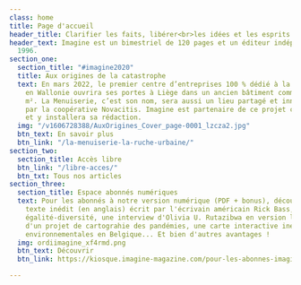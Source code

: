 ```yaml
---
class: home
title: Page d'accueil
header_title: Clarifier les faits, libérer<br>les idées et les esprits
header_text: Imagine est un bimestriel de 120 pages et un éditeur indépendant depuis
  1996.
section_one:
  section_title: "#imagine2020"
  title: Aux origines de la catastrophe
  text: En mars 2022, le premier centre d’entreprises 100 % dédié à la transition
    en Wallonie ouvrira ses portes à Liège dans un ancien bâtiment communal de 2000
    m². La Menuiserie, c’est son nom, sera aussi un lieu partagé et innovant développé
    par la coopérative Novacitis. Imagine est partenaire de ce projet citoyen et collaboratif
    et y installera sa rédaction.
  img: "/v1606728388/AuxOrigines_Cover_page-0001_lzcza2.jpg"
  btn_text: En savoir plus
  btn_link: "/la-menuiserie-la-ruche-urbaine/"
section_two:
  section_title: Accès libre
  btn_link: "/libre-acces/"
  btn_txt: Tous nos articles
section_three:
  section_title: Espace abonnés numériques
  text: Pour les abonnés à notre version numérique (PDF + bonus), découvrez une un
    texte inédit (en anglais) écrit par l'écrivain américain Rick Bass, nos baromètres
    égalité-diversité, une interview d'Olivia U. Rutazibwa en version longue, le portfolio
    d'un projet de cartograhie des pandémies, une carte interactive inédite des luttes
    environnementales en Belgique... Et bien d'autres avantages !
  img: ordiimagine_xf4rmd.png
  btn_text: Découvrir
  btn_link: https://kiosque.imagine-magazine.com/pour-les-abonnes-imagine/

---
```

